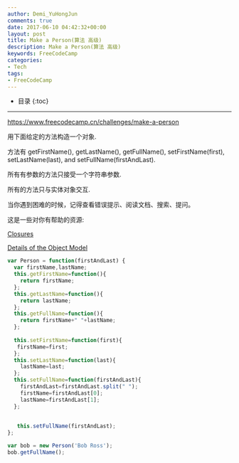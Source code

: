 ```yaml
---
author: Demi_YuHongJun
comments: true
date: 2017-06-10 04:42:32+00:00
layout: post
title: Make a Person(算法 高级)
description: Make a Person(算法 高级)
keywords: FreeCodeCamp
categories:
- Tech
tags:
- FreeCodeCamp
---
```

* 目录
{:toc}
---

https://www.freecodecamp.cn/challenges/make-a-person


用下面给定的方法构造一个对象.

方法有 getFirstName(), getLastName(), getFullName(), setFirstName(first), setLastName(last), and setFullName(firstAndLast).

所有有参数的方法只接受一个字符串参数.

所有的方法只与实体对象交互.

当你遇到困难的时候，记得查看错误提示、阅读文档、搜索、提问。

这是一些对你有帮助的资源:

[Closures](https://developer.mozilla.org/zh-CN/docs/Web/JavaScript/Closures)

[Details of the Object Model](https://developer.mozilla.org/zh-CN/docs/Web/JavaScript/Guide/Details_of_the_Object_Model)


```javascript
var Person = function(firstAndLast) {
  var firstName,lastName;
  this.getFirstName=function(){
    return firstName;
  };
  this.getLastName=function(){
    return lastName;
  };
  this.getFullName=function(){
    return firstName+" "+lastName;
  };
  
  this.setFirstName=function(first){
   firstName=first;
  };
  this.setLastName=function(last){
    lastName=last;
  };
  this.setFullName=function(firstAndLast){
    firstAndLast=firstAndLast.split(" ");
    firstName=firstAndLast[0];
    lastName=firstAndLast[1];
  };
  
  
   this.setFullName(firstAndLast);
};

var bob = new Person('Bob Ross');
bob.getFullName();

```